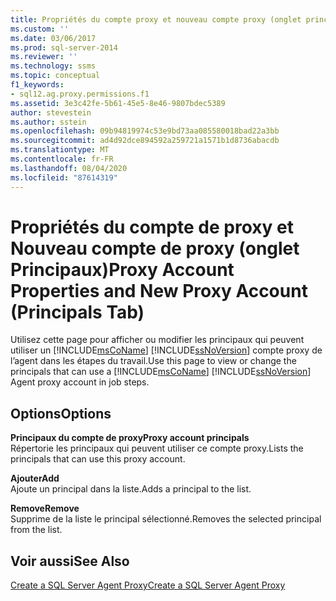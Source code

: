 ```yaml
---
title: Propriétés du compte proxy et nouveau compte proxy (onglet principaux) | Microsoft Docs
ms.custom: ''
ms.date: 03/06/2017
ms.prod: sql-server-2014
ms.reviewer: ''
ms.technology: ssms
ms.topic: conceptual
f1_keywords:
- sql12.ag.proxy.permissions.f1
ms.assetid: 3e3c42fe-5b61-45e5-8e46-9807bdec5389
author: stevestein
ms.author: sstein
ms.openlocfilehash: 09b94819974c53e9bd73aa085580018bad22a3bb
ms.sourcegitcommit: ad4d92dce894592a259721a1571b1d8736abacdb
ms.translationtype: MT
ms.contentlocale: fr-FR
ms.lasthandoff: 08/04/2020
ms.locfileid: "87614319"
---
```

# <a name="proxy-account-properties-and-new-proxy-account-principals-tab"></a><span data-ttu-id="f25a4-102">Propriétés du compte de proxy et Nouveau compte de proxy (onglet Principaux)</span><span class="sxs-lookup"><span data-stu-id="f25a4-102">Proxy Account Properties and New Proxy Account (Principals Tab)</span></span>
  <span data-ttu-id="f25a4-103">Utilisez cette page pour afficher ou modifier les principaux qui peuvent utiliser un [!INCLUDE[msCoName](../../includes/msconame-md.md)] [!INCLUDE[ssNoVersion](../../includes/ssnoversion-md.md)] compte proxy de l’agent dans les étapes du travail.</span><span class="sxs-lookup"><span data-stu-id="f25a4-103">Use this page to view or change the principals that can use a [!INCLUDE[msCoName](../../includes/msconame-md.md)] [!INCLUDE[ssNoVersion](../../includes/ssnoversion-md.md)] Agent proxy account in job steps.</span></span>  
  
## <a name="options"></a><span data-ttu-id="f25a4-104">Options</span><span class="sxs-lookup"><span data-stu-id="f25a4-104">Options</span></span>  
 <span data-ttu-id="f25a4-105">**Principaux du compte de proxy**</span><span class="sxs-lookup"><span data-stu-id="f25a4-105">**Proxy account principals**</span></span>  
 <span data-ttu-id="f25a4-106">Répertorie les principaux qui peuvent utiliser ce compte proxy.</span><span class="sxs-lookup"><span data-stu-id="f25a4-106">Lists the principals that can use this proxy account.</span></span>  
  
 <span data-ttu-id="f25a4-107">**Ajouter**</span><span class="sxs-lookup"><span data-stu-id="f25a4-107">**Add**</span></span>  
 <span data-ttu-id="f25a4-108">Ajoute un principal dans la liste.</span><span class="sxs-lookup"><span data-stu-id="f25a4-108">Adds a principal to the list.</span></span>  
  
 <span data-ttu-id="f25a4-109">**Remove**</span><span class="sxs-lookup"><span data-stu-id="f25a4-109">**Remove**</span></span>  
 <span data-ttu-id="f25a4-110">Supprime de la liste le principal sélectionné.</span><span class="sxs-lookup"><span data-stu-id="f25a4-110">Removes the selected principal from the list.</span></span>  
  
## <a name="see-also"></a><span data-ttu-id="f25a4-111">Voir aussi</span><span class="sxs-lookup"><span data-stu-id="f25a4-111">See Also</span></span>  
 [<span data-ttu-id="f25a4-112">Create a SQL Server Agent Proxy</span><span class="sxs-lookup"><span data-stu-id="f25a4-112">Create a SQL Server Agent Proxy</span></span>](create-a-sql-server-agent-proxy.md)  
  
  
